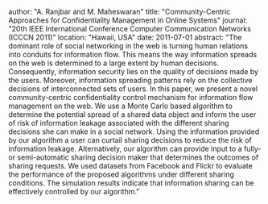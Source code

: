 author: "A. Ranjbar and M. Maheswaran"
title: "Community-Centric Approaches for Confidentiality Management in Online Systems"
journal: "20th IEEE International Conference Computer Communication Networks (ICCCN 2011)"
location: "Hawaii, USA"
date: 2011-07-01
abstract: "The dominant role of social networking in the web is turning human relations into conduits for information flow. This means the way information spreads on the web is determined to a large extent by human decisions. Consequently, information security lies on the quality of decisions made by the users. Moreover, information spreading patterns rely on the collective decisions of interconnected sets of users. In this paper, we present a novel community-centric confidentiality control mechanism for information flow management on the web. We use a Monte Carlo based algorithm to determine the potential spread of a shared data object and inform the user of risk of information leakage associated with the different sharing decisions she can make in a social network. Using the information provided by our algorithm a user can curtail sharing decisions to reduce the risk of information leakage. Alternatively, our algorithm can provide input to a fully- or semi-automatic sharing decision maker that determines the outcomes of sharing requests. We used datasets from Facebook and Flickr to evaluate the performance of the proposed algorithms under different sharing conditions. The simulation results indicate that information sharing can be effectively controlled by our algorithm."